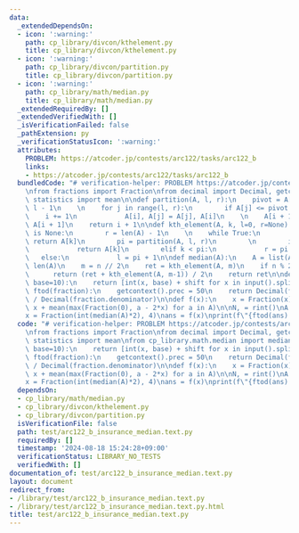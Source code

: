 ```yaml
---
data:
  _extendedDependsOn:
  - icon: ':warning:'
    path: cp_library/divcon/kthelement.py
    title: cp_library/divcon/kthelement.py
  - icon: ':warning:'
    path: cp_library/divcon/partition.py
    title: cp_library/divcon/partition.py
  - icon: ':warning:'
    path: cp_library/math/median.py
    title: cp_library/math/median.py
  _extendedRequiredBy: []
  _extendedVerifiedWith: []
  _isVerificationFailed: false
  _pathExtension: py
  _verificationStatusIcon: ':warning:'
  attributes:
    PROBLEM: https://atcoder.jp/contests/arc122/tasks/arc122_b
    links:
    - https://atcoder.jp/contests/arc122/tasks/arc122_b
  bundledCode: "# verification-helper: PROBLEM https://atcoder.jp/contests/arc122/tasks/arc122_b\n\
    \nfrom fractions import Fraction\nfrom decimal import Decimal, getcontext\nfrom\
    \ statistics import mean\n\ndef partition(A, l, r):\n    pivot = A[r]\n    i =\
    \ l - 1\n    \n    for j in range(l, r):\n        if A[j] <= pivot:\n        \
    \    i += 1\n            A[i], A[j] = A[j], A[i]\n    \n    A[i + 1], A[r] = A[r],\
    \ A[i + 1]\n    return i + 1\n\ndef kth_element(A, k, l=0, r=None):\n    if r\
    \ is None:\n        r = len(A) - 1\n    \n    while True:\n        if l == r:\
    \ return A[k]\n        pi = partition(A, l, r)\n        \n        if k == pi:\n\
    \            return A[k]\n        elif k < pi:\n            r = pi - 1\n     \
    \   else:\n            l = pi + 1\n\ndef median(A):\n    A = list(A)\n    n =\
    \ len(A)\n    m = n // 2\n    ret = kth_element(A, m)\n    if n % 2 == 0:\n  \
    \      return (ret + kth_element(A, m-1)) / 2\n    return ret\n\ndef rint(shift=0,\
    \ base=10):\n    return [int(x, base) + shift for x in input().split()]\n\ndef\
    \ ftod(fraction):\n    getcontext().prec = 50\n    return Decimal(fraction.numerator)\
    \ / Decimal(fraction.denominator)\n\ndef f(x):\n    x = Fraction(x)\n    return\
    \ x + mean(max(Fraction(0), a - 2*x) for a in A)\n\nN, = rint()\nA = rint()\n\
    x = Fraction(int(median(A)*2), 4)\nans = f(x)\nprint(f\"{ftod(ans):.20f}\")\n"
  code: "# verification-helper: PROBLEM https://atcoder.jp/contests/arc122/tasks/arc122_b\n\
    \nfrom fractions import Fraction\nfrom decimal import Decimal, getcontext\nfrom\
    \ statistics import mean\nfrom cp_library.math.median import median\n\ndef rint(shift=0,\
    \ base=10):\n    return [int(x, base) + shift for x in input().split()]\n\ndef\
    \ ftod(fraction):\n    getcontext().prec = 50\n    return Decimal(fraction.numerator)\
    \ / Decimal(fraction.denominator)\n\ndef f(x):\n    x = Fraction(x)\n    return\
    \ x + mean(max(Fraction(0), a - 2*x) for a in A)\n\nN, = rint()\nA = rint()\n\
    x = Fraction(int(median(A)*2), 4)\nans = f(x)\nprint(f\"{ftod(ans):.20f}\")"
  dependsOn:
  - cp_library/math/median.py
  - cp_library/divcon/kthelement.py
  - cp_library/divcon/partition.py
  isVerificationFile: false
  path: test/arc122_b_insurance_median.text.py
  requiredBy: []
  timestamp: '2024-08-18 15:24:28+09:00'
  verificationStatus: LIBRARY_NO_TESTS
  verifiedWith: []
documentation_of: test/arc122_b_insurance_median.text.py
layout: document
redirect_from:
- /library/test/arc122_b_insurance_median.text.py
- /library/test/arc122_b_insurance_median.text.py.html
title: test/arc122_b_insurance_median.text.py
---
```

